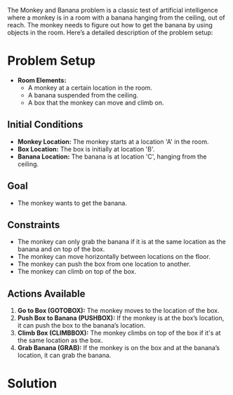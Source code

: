 The Monkey and Banana problem is a classic test of artificial intelligence where a monkey is in a room with a banana hanging from the ceiling, out of reach. The monkey needs to figure out how to get the banana by using objects in the room. Here’s a detailed description of the problem setup:

# Problem Setup
- **Room Elements:**
  - A monkey at a certain location in the room.
  - A banana suspended from the ceiling.
  - A box that the monkey can move and climb on.

## Initial Conditions
- **Monkey Location:** The monkey starts at a location 'A' in the room.
- **Box Location:** The box is initially at location 'B'.
- **Banana Location:** The banana is at location 'C', hanging from the ceiling.

## Goal
- The monkey wants to get the banana.

## Constraints
- The monkey can only grab the banana if it is at the same location as the banana and on top of the box.
- The monkey can move horizontally between locations on the floor.
- The monkey can push the box from one location to another.
- The monkey can climb on top of the box.

## Actions Available
1. **Go to Box (GOTOBOX):** The monkey moves to the location of the box.
2. **Push Box to Banana (PUSHBOX):** If the monkey is at the box’s location, it can push the box to the banana’s location.
3. **Climb Box (CLIMBBOX):** The monkey climbs on top of the box if it's at the same location as the box.
4. **Grab Banana (GRAB):** If the monkey is on the box and at the banana’s location, it can grab the banana.



# Solution


